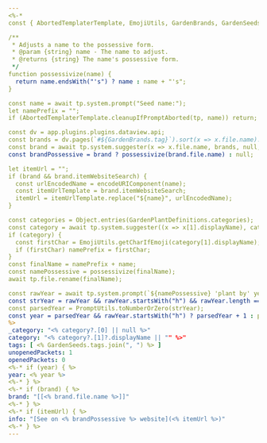 ```yaml
---
<%-*
const { AbortedTemplaterTemplate, EmojiUtils, GardenBrands, GardenSeeds, GardenPlantDefinitions, PromptUtils } = await cJS();

/**
 * Adjusts a name to the possessive form.
 * @param {string} name - The name to adjust.
 * @returns {string} The name's possessive form.
 */
function possessivize(name) {
  return name.endsWith("'s") ? name : name + "'s";
}

const name = await tp.system.prompt("Seed name:");
let namePrefix = "";
if (AbortedTemplaterTemplate.cleanupIfPromptAborted(tp, name)) return;

const dv = app.plugins.plugins.dataview.api;
const brands = dv.pages(`#${GardenBrands.tag}`).sort(x => x.file.name).array();
const brand = await tp.system.suggester(x => x.file.name, brands, null, `Select the brand of ${name}.`);
const brandPossessive = brand ? possessivize(brand.file.name) : null;

let itemUrl = "";
if (brand && brand.itemWebsiteSearch) {
  const urlEncodedName = encodeURIComponent(name);
  const itemUrlTemplate = brand.itemWebsiteSearch;
  itemUrl = itemUrlTemplate.replace("${name}", urlEncodedName);
}

const categories = Object.entries(GardenPlantDefinitions.categories);
const category = await tp.system.suggester((x => x[1].displayName), categories, null, `Select the plant category of ${name}.`);
if (category) {
  const firstChar = EmojiUtils.getCharIfEmoji(category[1].displayName);
  if (firstChar) namePrefix = firstChar;
}
const finalName = namePrefix + name;
const namePossessive = possessivize(finalName);
await tp.file.rename(finalName);

const rawYear = await tp.system.prompt(`${namePossessive} 'plant by' year; prefix with 'h' if it's a harvest year (will assume its 'plant by' is the next year).`);
const strYear = rawYear && rawYear.startsWith("h") && rawYear.length == 5 ? rawYear.substring(1) : rawYear;
const parsedYear = PromptUtils.toNumberOrZero(strYear);
const year = parsedYear && rawYear.startsWith("h") ? parsedYear + 1 : parsedYear;
%>
_category: "<% category?.[0] || null %>"
category: "<% category?.[1]?.displayName || "" %>"
tags: [ <% GardenSeeds.tags.join(", ") %> ]
unopenedPackets: 1
openedPackets: 0
<%-* if (year) { %>
year: <% year %>
<%-* } %>
<%-* if (brand) { %>
brand: "[[<% brand.file.name %>]]"
<%-* } %>
<%-* if (itemUrl) { %>
info: "[See on <% brandPossessive %> website](<% itemUrl %>)"
<%-* } %>
---
```

